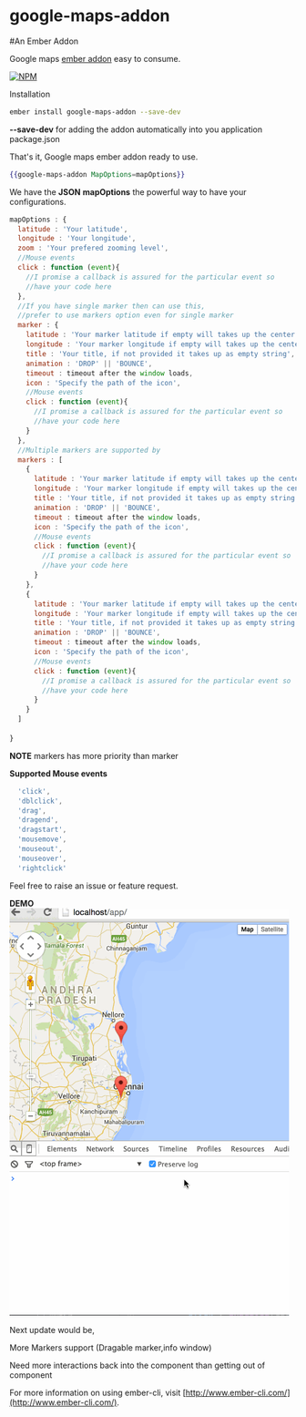 # google-maps-addon

#An Ember Addon

Google maps [ember addon](http://www.emberaddons.com/) easy to consume.

[![NPM](https://nodei.co/npm/google-maps-addon.png)](https://nodei.co/npm/google-maps-addon/)

Installation

```bash
ember install google-maps-addon --save-dev
```

**--save-dev** for adding the addon automatically into you application package.json

That's it, Google maps ember addon ready to use.

```hbs
{{google-maps-addon MapOptions=mapOptions}}
```

We have the **JSON** **mapOptions** the powerful way to have your configurations.


```js
mapOptions : {
  latitude : 'Your latitude',
  longitude : 'Your longitude',
  zoom : 'Your prefered zooming level',
  //Mouse events
  click : function (event){
    //I promise a callback is assured for the particular event so
    //have your code here
  },
  //If you have single marker then can use this,
  //prefer to use markers option even for single marker
  marker : {
    latitude : 'Your marker latitude if empty will takes up the center latitude',
    longitude : 'Your marker longitude if empty will takes up the center longitude',
    title : 'Your title, if not provided it takes up as empty string',
    animation : 'DROP' || 'BOUNCE',
    timeout : timeout after the window loads,
    icon : 'Specify the path of the icon',
    //Mouse events
    click : function (event){
      //I promise a callback is assured for the particular event so
      //have your code here
    }
  },
  //Multiple markers are supported by
  markers : [
    {
      latitude : 'Your marker latitude if empty will takes up the center latitude',
      longitude : 'Your marker longitude if empty will takes up the center longitude',
      title : 'Your title, if not provided it takes up as empty string',
      animation : 'DROP' || 'BOUNCE',
      timeout : timeout after the window loads,
      icon : 'Specify the path of the icon',
      //Mouse events
      click : function (event){
        //I promise a callback is assured for the particular event so
        //have your code here
      }
    },
    {
      latitude : 'Your marker latitude if empty will takes up the center latitude',
      longitude : 'Your marker longitude if empty will takes up the center longitude',
      title : 'Your title, if not provided it takes up as empty string',
      animation : 'DROP' || 'BOUNCE',
      timeout : timeout after the window loads,
      icon : 'Specify the path of the icon',
      //Mouse events
      click : function (event){
        //I promise a callback is assured for the particular event so
        //have your code here
      }
    }
  ]

}
```
**NOTE** markers has more priority than marker

**Supported Mouse events**

```js
  'click',
  'dblclick',
  'drag',
  'dragend',
  'dragstart',
  'mousemove',
  'mouseout',
  'mouseover',
  'rightclick'
```
Feel free to raise an issue or feature request.

**DEMO**
![google-maps-addon](https://raw.githubusercontent.com/SamvelRaja/google-maps-addon/master/demo/google-maps-addon.gif)

Next update would be,

More Markers support (Dragable marker,info window)

Need more interactions back into the component than getting out of component

For more information on using ember-cli, visit [http://www.ember-cli.com/](http://www.ember-cli.com/).
